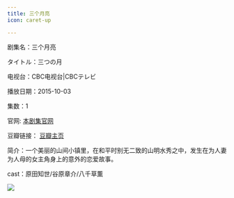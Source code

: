 ```yaml
---
title: 三个月亮
icon: caret-up

---
```


剧集名：三个月亮

タイトル：三つの月

电视台：CBC电视台|CBCテレビ

播放日期：2015-10-03

集数：1

官网: [本剧集官网](https://hicbc.com/tv/3tsuki/)

豆瓣链接： [豆瓣主页](https://movie.douban.com/subject/26609128/)


简介：一个美丽的山间小镇里，在和平时别无二致的山明水秀之中，发生在为人妻为人母的女主角身上的意外的恋爱故事。 ​

cast：原田知世/谷原章介/八千草薫

![](https://listpic.tsgsanjiao.com/sp/2015/2015sgyl.jpg)